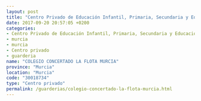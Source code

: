 ```yaml
---
layout: post
title: "Centro Privado de Educación Infantil, Primaria, Secundaria y Educación Especial COLEGIO CONCERTADO LA FLOTA MURCIA"
date: 2017-09-20 20:57:05 +0200
categories:
- Centro Privado de Educación Infantil, Primaria, Secundaria y Educación Especial
- murcia
- murcia
- Centro privado
- guarderia
name: "COLEGIO CONCERTADO LA FLOTA MURCIA"
province: "Murcia"
location: "Murcia"
code: "30018734"
type: "Centro privado"
permalink: /guarderias/colegio-concertado-la-flota-murcia.html
---
```

